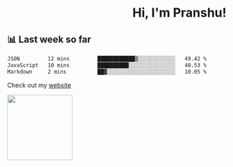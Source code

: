 <div align="right" >
   
   <H1>Hi, I'm Pranshu!</H1>

</div>

## 📊 Last week so far
<!--START_SECTION:waka-->

```txt
JSON         12 mins         ████████████▒░░░░░░░░░░░░   49.42 %
JavaScript   10 mins         ██████████░░░░░░░░░░░░░░░   40.53 %
Markdown     2 mins          ██▓░░░░░░░░░░░░░░░░░░░░░░   10.05 %
```

<!--END_SECTION:waka-->

Check out my [website](https://pranshu05.vercel.app)

<img align="left" width="150" src="https://user-images.githubusercontent.com/70943732/209951571-93b7afe5-f523-4683-b725-5d94b287e94e.png">

